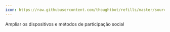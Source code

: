 ```yaml
---
icon: https://raw.githubusercontent.com/thoughtbot/refills/master/source/images/placeholder_logo_3.png
---
```


Ampliar os dispositivos e métodos de participação social
